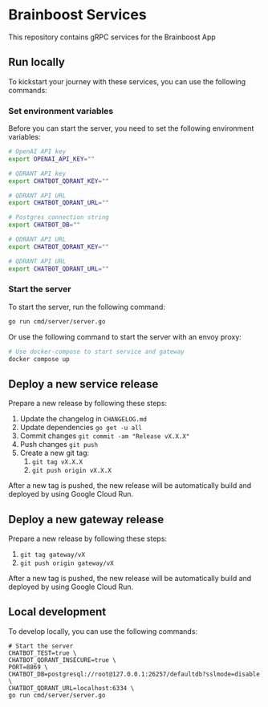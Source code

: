 # Brainboost Services

This repository contains gRPC services for the Brainboost App

## Run locally

To kickstart your journey with these services, you can use the following commands:

### Set environment variables

Before you can start the server, you need to set the following environment variables:

```bash
# OpenAI API key
export OPENAI_API_KEY=""

# QDRANT API key
export CHATBOT_QDRANT_KEY=""

# QDRANT API URL
export CHATBOT_QDRANT_URL=""

# Postgres connection string
export CHATBOT_DB=""

# QDRANT API URL
export CHATBOT_QDRANT_KEY=""

# QDRANT API URL
export CHATBOT_QDRANT_URL=""
```

### Start the server

To start the server, run the following command:

```bash
go run cmd/server/server.go
```

Or use the following command to start the server with an envoy proxy:

```bash
# Use docker-compose to start service and gateway
docker compose up
```

## Deploy a new service release

Prepare a new release by following these steps:

1. Update the changelog in `CHANGELOG.md`
2. Update dependencies `go get -u all`
3. Commit changes `git commit -am "Release vX.X.X"`
4. Push changes `git push`
5. Create a new git tag:
    1. `git tag vX.X.X`
    2. `git push origin vX.X.X`

After a new tag is pushed, the new release will be automatically build and deployed by using Google Cloud Run.

## Deploy a new gateway release

Prepare a new release by following these steps:

1. `git tag gateway/vX`
2. `git push origin gateway/vX`

After a new tag is pushed, the new release will be automatically build and deployed by using Google Cloud Run.

## Local development

To develop locally, you can use the following commands:

```shell
# Start the server
CHATBOT_TEST=true \
CHATBOT_QDRANT_INSECURE=true \
PORT=8869 \
CHATBOT_DB=postgresql://root@127.0.0.1:26257/defaultdb?sslmode=disable \
CHATBOT_QDRANT_URL=localhost:6334 \
go run cmd/server/server.go
```